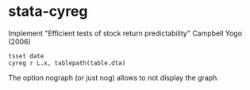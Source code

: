 # stata-cyreg
Implement "Efficient tests of stock return predictability" Campbell Yogo (2006)

```
tsset date
cyreg r L.x, tablepath(table.dta)
```

The option nograph (or just nog) allows to not display the graph.
